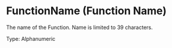 # FunctionName (Function Name)

The name of the Function. Name is limited to 39 characters.

Type: Alphanumeric
